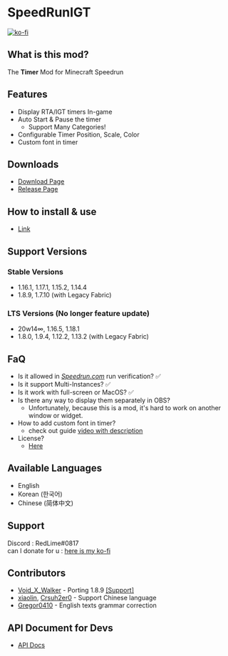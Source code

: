 # SpeedRunIGT
[![ko-fi](https://ko-fi.com/img/githubbutton_sm.svg)](https://ko-fi.com/S6S77MX01)

## What is this mod?
The **Timer** Mod for Minecraft Speedrun

## Features
- Display RTA/IGT timers In-game
- Auto Start & Pause the timer
  - Support Many Categories!
- Configurable Timer Position, Scale, Color
- Custom font in timer

## Downloads
- [Download Page](https://redlime.github.io/SpeedRunIGT/)
- [Release Page](https://github.com/RedLime/SpeedRunIGT/releases)

## How to install & use
- [Link](https://github.com/RedLime/SpeedRunIGT/wiki/How-to-install)

## Support Versions
### Stable Versions
- 1.16.1, 1.17.1, 1.15.2, 1.14.4
- 1.8.9, 1.7.10 (with Legacy Fabric)
### LTS Versions (No longer feature update)
- 20w14∞, 1.16.5, 1.18.1
- 1.8.0, 1.9.4, 1.12.2, 1.13.2 (with Legacy Fabric)

## FaQ
- Is it allowed in *[Speedrun.com](https://speedrun.com/mc)* run verification? ✅
- Is it support Multi-Instances? ✅
- Is it work with full-screen or MacOS? ✅
- Is there any way to display them separately in OBS?
  - Unfortunately, because this is a mod, it's hard to work on another window or widget.
- How to add custom font in timer?
  - check out guide [video with description](https://youtu.be/agBbiTQWj78)
- License?
  - [Here](https://github.com/RedLime/SpeedRunIGT/blob/1.16.1/LICENSE)

## Available Languages
- English
- Korean (한국어)
- Chinese (简体中文)

## Support
Discord : RedLime#0817\
can I donate for u : [here is my ko-fi](https://ko-fi.com/redlimerl)

## Contributors
- [Void_X_Walker](https://github.com/VoidXWalker) - Porting 1.8.9 [[Support]](https://ko-fi.com/voidxwalker)
- [xiaolin](https://github.com/liuzhengjin), [Crsuh2er0](https://github.com/Crsuh2er0) - Support Chinese language
- [Gregor0410](https://github.com/Gregor0410) - English texts grammar correction

## API Document for Devs
- [API Docs](https://github.com/RedLime/SpeedRunIGT/wiki/SpeedRunIGT-API-Document)
